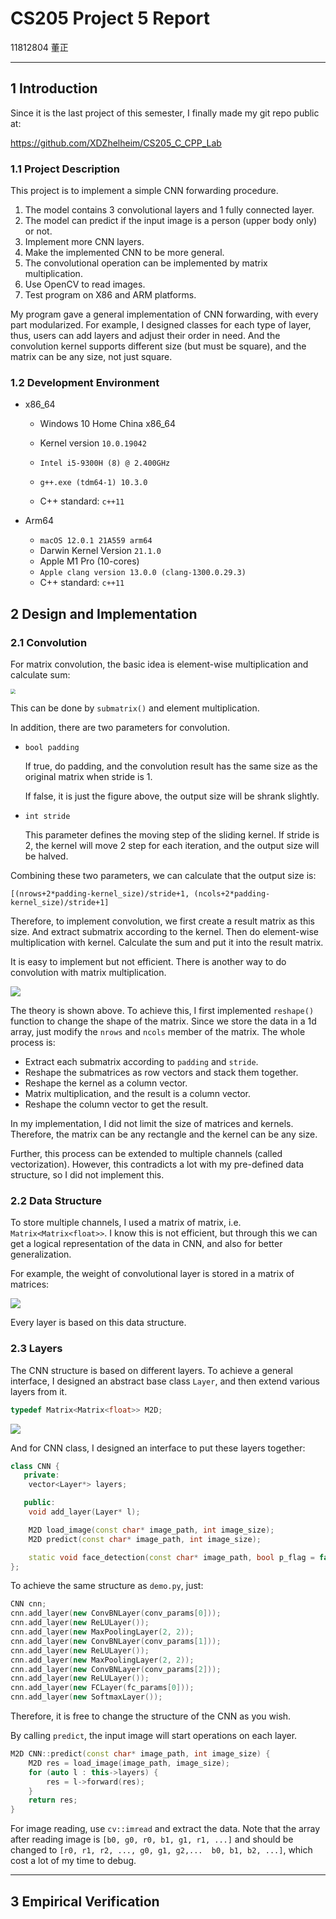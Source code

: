 # CS205 Project 5 Report

11812804 董正

---

## 1 Introduction

Since it is the last project of this semester, I finally made my git repo public at:

https://github.com/XDZhelheim/CS205_C_CPP_Lab

### 1.1 Project Description

This project is to implement a simple CNN forwarding procedure.

1. The model contains 3 convolutional layers and 1 fully connected layer.
2. The model can predict if the input image is a person (upper body only) or not.
3. Implement more CNN layers.
4. Make the implemented CNN to be more general.
5. The convolutional operation can be implemented by matrix multiplication.
6. Use OpenCV to read images.
7. Test program on X86 and ARM platforms.

My program gave a general implementation of CNN forwarding, with every part modularized. For example, I designed classes for each type of layer, thus, users can add layers and adjust their order in need. And the convolution kernel supports different size (but must be square), and the matrix can be any size, not just square.

### 1.2 Development Environment

* x86_64

  * Windows 10 Home China x86_64

  * Kernel version `10.0.19042`
  * `Intel i5-9300H (8) @ 2.400GHz`

  * `g++.exe (tdm64-1) 10.3.0`

  * C++ standard: `c++11`
* Arm64

  * `macOS 12.0.1 21A559 arm64`
  * Darwin Kernel Version `21.1.0`
  * Apple M1 Pro (10-cores)
  * `Apple clang version 13.0.0 (clang-1300.0.29.3)`
  * C++ standard: `c++11`

## 2 Design and Implementation

### 2.1 Convolution

For matrix convolution, the basic idea is element-wise multiplication and calculate sum:

<img src="./images/2-1.jpg" style="zoom:50%;" />

This can be done by `submatrix()` and element multiplication.

In addition, there are two parameters for convolution.

* `bool padding`

  If true, do padding, and the convolution result has the same size as the original matrix when stride is 1.

  If false, it is just the figure above, the output size will be shrank slightly.

* `int stride`

  This parameter defines the moving step of the sliding kernel. If stride is 2, the kernel will move 2 step for each iteration, and the output size will be halved.

Combining these two parameters, we can calculate that the output size is:

`[(nrows+2*padding-kernel_size)/stride+1, (ncols+2*padding-kernel_size)/stride+1]`

Therefore, to implement convolution, we first create a result matrix as this size. And extract submatrix according to the kernel. Then do element-wise multiplication with kernel. Calculate the sum and put it into the result matrix.

It is easy to implement but not efficient. There is another way to do convolution with matrix multiplication.

![](./images/2-2.png)

The theory is shown above. To achieve this, I first implemented `reshape()` function to change the shape of the matrix. Since we store the data in a 1d array, just modify the `nrows` and `ncols` member of the matrix. The whole process is:

* Extract each submatrix according to `padding` and `stride`.
* Reshape the submatrices as row vectors and stack them together.
* Reshape the kernel as a column vector.
* Matrix multiplication, and the result is a column vector.
* Reshape the column vector to get the result.

In my implementation, I did not limit the size of matrices and kernels. Therefore, the matrix can be any rectangle and the kernel can be any size.

Further, this process can be extended to multiple channels (called vectorization). However, this contradicts a lot with my pre-defined data structure, so I did not implement this.

### 2.2 Data Structure

To store multiple channels, I used a matrix of matrix, i.e. `Matrix<Matrix<float>>`. I know this is not efficient, but through this we can get a logical representation of the data in CNN, and also for better generalization.

For example, the weight of convolutional layer is stored in a matrix of matrices:

![](./images/2-3.svg)

Every layer is based on this data structure.

### 2.3 Layers

The CNN structure is based on different layers. To achieve a general interface, I designed an abstract base class `Layer`, and then extend various layers from it. 

```c++
typedef Matrix<Matrix<float>> M2D;
```

![](./images/2-4.svg)

And for CNN class, I designed an interface to put these layers together:

```c++
class CNN {
   private:
    vector<Layer*> layers;

   public:
    void add_layer(Layer* l);

    M2D load_image(const char* image_path, int image_size);
    M2D predict(const char* image_path, int image_size);

    static void face_detection(const char* image_path, bool p_flag = false);
};
```

To achieve the same structure as `demo.py`, just:

```c++
CNN cnn;
cnn.add_layer(new ConvBNLayer(conv_params[0]));
cnn.add_layer(new ReLULayer());
cnn.add_layer(new MaxPoolingLayer(2, 2));
cnn.add_layer(new ConvBNLayer(conv_params[1]));
cnn.add_layer(new ReLULayer());
cnn.add_layer(new MaxPoolingLayer(2, 2));
cnn.add_layer(new ConvBNLayer(conv_params[2]));
cnn.add_layer(new ReLULayer());
cnn.add_layer(new FCLayer(fc_params[0]));
cnn.add_layer(new SoftmaxLayer());
```

Therefore, it is free to change the structure of the CNN as you wish.

By calling `predict`, the input image will start operations on each layer.

```c++
M2D CNN::predict(const char* image_path, int image_size) {
    M2D res = load_image(image_path, image_size);
    for (auto l : this->layers) {
        res = l->forward(res);
    }
    return res;
}
```

For image reading, use `cv::imread` and extract the data. Note that the array after reading image is `[b0, g0, r0, b1, g1, r1, ...]` and should be changed to `[r0, r1, r2, ..., g0, g1, g2,...  b0, b1, b2, ...]`, which cost a lot of my time to debug.

---

## 3 Empirical Verification



